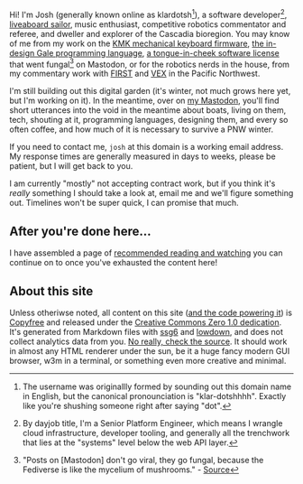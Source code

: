 Hi! I'm Josh (generally known online as klardotsh[^1]), a software
developer[^2], [liveaboard sailor](/cloudy-day.html), music enthusiast,
competitive robotics commentator and referee, and dweller and explorer of the
Cascadia bioregion. You may know of me from my work on the [KMK mechanical
keyboard firmware](https://github.com/KMKfw/kmk_firmware), [the in-design Gale
programming language](https://github.com/klardotsh/gale), [a tongue-in-cheek
software license](https://github.com/klardotsh/fork-off-public-license) that
went fungal[^3] on Mastodon, or for the robotics nerds in the house, from my
commentary work with [FIRST](https://firstinspires.org) and
[VEX](https://vexrobotics.com) in the Pacific Northwest.

[^1]: The username was originallly formed by sounding out this domain name in
    English, but the canonical pronounciation is "klar-dotshhhh". Exactly like
    you're shushing someone right after saying "dot".

[^2]: By dayjob title, I'm a Senior Platform Engineer, which means I wrangle
    cloud infrastructure, developer tooling, and generally all the trenchwork
    that lies at the "systems" level below the web API layer.

[^3]: "Posts on [Mastodon] don't go viral, they go fungal, because the
    Fediverse is like the mycelium of mushrooms." -
    [Source](https://queer.party/@DelphineUnseen/109371670513551027)

I'm still building out this digital garden (it's winter, not much grows here
yet, but I'm working on it). In the meantime, over on <a rel="me"
href="https://merveilles.town/@klardotsh">my Mastodon</a>, you'll find short
utterances into the void in the meantime about boats, living on them, tech,
shouting at it, programming languages, designing them, and every so often
coffee, and how much of it is necessary to survive a PNW winter.

If you need to contact me, `josh` at this domain is a working email address. My
response times are generally measured in days to weeks, please be patient, but
I will get back to you.

I am currently "mostly" not accepting contract work, but if you think it's
*really* something I should take a look at, email me and we'll figure something
out. Timelines won't be super quick, I can promise that much.

## After you're done here...

I have assembled a page of [recommended reading and
watching](/further-reading.html) you can continue on to once you've exhausted
the content here!

## About this site

Unless otheriwse noted, all content on this site ([and the code powering
it](//github.com/klardotsh/klar.sh/tree/master/www)) is
[Copyfree](//copyfree.org) and released under the [Creative Commons Zero 1.0
dedication](//creativecommons.org/publicdomain/zero/1.0/). It's generated from
Markdown files with [ssg6](//www.romanzolotarev.com/ssg.html) and
[lowdown](//kristaps.bsd.lv/lowdown/), and does not collect analytics data from
you. [No really, check the
source](https://github.com/klardotsh/klar.sh/tree/master/www). It should work
in almost any HTML renderer under the sun, be it a huge fancy modern GUI
browser, w3m in a terminal, or something even more creative and minimal.
